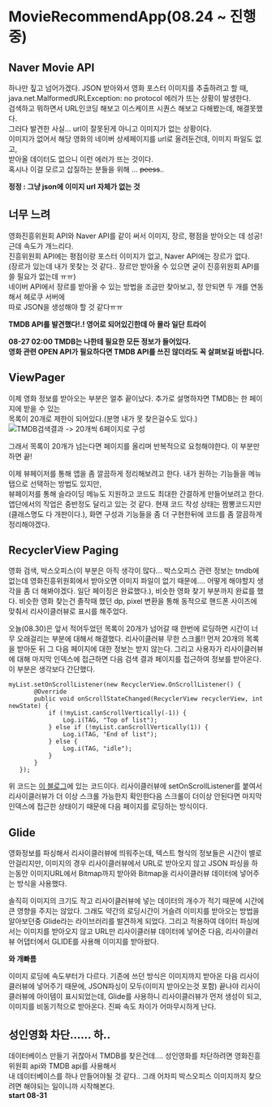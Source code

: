 # MovieRecommendApp(08.24 ~ 진행중)

## Naver Movie API
하나만 짚고 넘어가겠다. JSON 받아와서 영화 포스터 이미지를 추출하려고 할 때,    
java.net.MalformedURLException: no protocol 에러가 뜨는 상황이 발생한다.    
검색하고 뭐하면서 URL인코딩 해보고 이스케이프 시퀀스 해보고 다해봤는데, 해결못했다.    
그러다 발견한 사실... url이 잘못된게 아니고 이미지가 없는 상황이다.    
이미지가 없어서 해당 영화의 네이버 상세페이지를 url로 올려둔건데, 이미지 파일도 없고,     
받아올 데이터도 없으니 이런 에러가 뜨는 것이다.     
혹시나 이걸 모르고 삽질하는 분들을 위해 ... ~~peess~~..
    
**정정 : 그냥 json에 이미지 url 자체가 없는 것**


## 너무 느려
영화진흥위원회 API와 Naver API를 같이 써서 이미지, 장르, 평점을 받아오는 데 성공!    
근데 속도가 개느리다.     
진흥위원회 API에는 평점이랑 포스터 이미지가 없고, Naver API에는 장르가 없다.    
(장르가 있는데 내가 못찾는 것 같다.. 장르만 받아올 수 있으면 굳이 진흥위원회 API를 쓸 필요가 없는데 ㅠㅠ)    
네이버 API에서 장르를 받아올 수 있는 방법을 조금만 찾아보고, 정 안되면 두 개를 연동해서 헤로쿠 서버에    
따로 JSON을 생성해야 할 것 같다ㅠㅠ 

**TMDB API를 발견했다!.! 영어로 되어있긴한데 아 몰라 일단 트라이**        
    
**08-27 02:00 TMDB는 나한테 필요한 모든 정보가 들어있다.    
영화 관련 OPEN API가 필요하다면 TMDB API를 쓰진 않더라도 꼭 살펴보길 바랍니다.**    
    
    
## ViewPager
이제 영화 정보를 받아오는 부분은 얼추 끝이났다. 추가로 설명하자면 TMDB는 한 페이지에 받을 수 있는    
목록이 20개로 제한이 되어있다.(분명 내가 못 찾은걸수도 있다.)      
![TMDB검색결과 -> 20개씩 6페이지로 구성](https://user-images.githubusercontent.com/50979183/91540313-95075880-e955-11ea-914d-19dae5a159f6.png)    
    
그래서 목록이 20개가 넘는다면 페이지를 올리며 반복적으로 요청해야한다. 이 부분만 하면 끝!    
    
이제 뷰페이저를 통해 앱을 좀 깔끔하게 정리해보려고 한다. 내가 원하는 기능들을 메뉴 탭으로 선택하는 방법도 있지만,    
뷰페이저를 통해 슬라이딩 메뉴도 지원하고 코드도 최대한 간결하게 만들어보려고 한다.    
앱단에서의 작업은 중반정도 달리고 있는 것 같다. 현재 코드 작성 상태는 짬뽕코드지만(클래스명도 다 개판이다.),
화면 구성과 기능들을 좀 더 구현한뒤에 코드를 좀 깔끔하게 정리해야겠다.

## RecyclerView Paging
영화 검색, 박스오피스(이 부분은 아직 생각이 많다... 박스오피스 관련 정보는 tmdb에 없는데 영화진흥위원회에서 받아오면
이미지 파일이 없기 때문에.... 어떻게 해야할지 생각을 좀 더 해봐야겠다. 일단 페이징은 완료했다.), 비슷한 영화 찾기
부분까지 완료를 했다. 비슷한 영화 찾는건 졸작때 했던 dp, pixel 변환을 통해 동적으로 핸드폰 사이즈에 맞춰서
리사이클러뷰로 표시를 해주었다.

오늘(08.30)은 앞서 적어두었던 목록이 20개가 넘어갈 때 한번에 로딩하면 시간이 너무 오래걸리는 부분에 대해서 해결했다.
리사이클러뷰 무한 스크롤!! 먼저 20개의 목록을 받아둔 뒤 그 다음 페이지에 대한 정보는 받지 않는다.
그리고 사용자가 리사이클러뷰에 대해 마지막 인덱스에 접근하면 다음 검색 결과 페이지를 접근하여 정보를 받아온다.
이 부분은 생각보다 간단했다.


```
myList.setOnScrollListener(new RecyclerView.OnScrollListener() {
       @Override
       public void onScrollStateChanged(RecyclerView recyclerView, int newState) {
           if (!myList.canScrollVertically(-1)) {
               Log.i(TAG, "Top of list");
           } else if (!myList.canScrollVertically(1)) {
               Log.i(TAG, "End of list");
           } else {
               Log.i(TAG, "idle");
           }
       }
   });
```
위 코드는 [이 블로그](https://medium.com/@ydh0256/android-recyclerview-%EC%9D%98-%EC%B5%9C%EC%83%81%EB%8B%A8%EA%B3%BC-%EC%B5%9C%ED%95%98%EB%8B%A8-%EC%8A%A4%ED%81%AC%EB%A1%A4-%EC%9D%B4%EB%B2%A4%ED%8A%B8-%EA%B0%90%EC%A7%80%ED%95%98%EA%B8%B0-f0e5fda34301)에 있는 코드이다.
리사이클러뷰에 setOnScrollListener를 붙여서 리사이클러뷰가 더 이상 스크롤 가능한지 확인한다음 스크롤이 더이상 안된다면
마지막 인덱스에 접근한 상태이기 때문에 다음 페이지를 로딩하는 방식이다.

## Glide
영화정보를 파싱해서 리사이클러뷰에 띄워주는데, 텍스트 형식의 정보들은 시간이 별로 안걸리지만, 이미지의 경우 리사이클러뷰에서 URL로 받아오지 않고
JSON 파싱을 하는동안 이미지URL에서 Bitmap까지 받아와 Bitmap을 리사이클러뷰 데이터에 넣어주는 방식을 사용했다.

솔직히 이미지의 크기도 작고 리사이클러뷰에 넣는 데이터의 개수가 적기 때문에 시간에 큰 영향을 주지는 않았다.
그래도 약간의 로딩시간이 거슬려 이미지를 받아오는 방법을 알아보던중 Glide라는 라이브러리를 발견하게 되었다.
그리고 적용하여 데이터 파싱에서는 이미지를 받아오지 않고 URL만 리사이클러뷰 데이터에 넣어준 다음, 리사이클러뷰
어댑터에서 GLIDE를 사용해 이미지를 받아왔다.


**와 개빠름**


이미지 로딩에 속도부터가 다르다. 기존에 쓰던 방식은 이미지까지 받아온 다음 리사이클러뷰에 넣어주기 때문에,
JSON파싱이 모두(이미지 받아오는것 포함) 끝나야 리사이클러뷰에 아이템이 표시되었는데, Glide를 사용하니 리사이클러뷰가
먼저 생성이 되고, 이미지를 비동기적으로 받아온다. 진짜 속도 차이가 어마무시하게 난다.
    
## 성인영화 차단...... 하..
데이터베이스 만들기 귀찮아서 TMDB를 찾은건데.... 성인영화를 차단하려면 영화진흥위원회 api와 TMDB api를 사용해서    
내 데이터베이스를 하나 만들어야될 것 같다.. 그래 어차피 박스오피스 이미지까지 찾으려면 해야되는 일이니까 시작해본다.    
**start 08-31**
